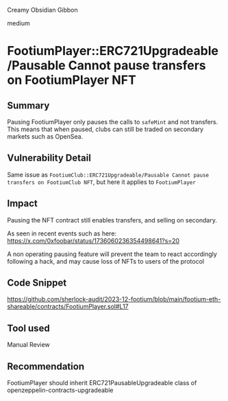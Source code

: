 Creamy Obsidian Gibbon

medium

# FootiumPlayer::ERC721Upgradeable/Pausable Cannot pause transfers on FootiumPlayer NFT

## Summary
Pausing FootiumPlayer only pauses the calls to `safeMint` and not transfers. This means that when paused, clubs can still be traded on secondary markets such as OpenSea.

## Vulnerability Detail

Same issue as `FootiumClub::ERC721Upgradeable/Pausable Cannot pause transfers on FootiumClub NFT`, but here it applies to `FootiumPlayer`

## Impact
Pausing the NFT contract still enables transfers, and selling on secondary. 

As seen in recent events such as here:
https://x.com/0xfoobar/status/1736060236354498641?s=20

A non operating pausing feature will prevent the team to react accordingly following a hack, and may cause loss of NFTs to users of the protocol

## Code Snippet
https://github.com/sherlock-audit/2023-12-footium/blob/main/footium-eth-shareable/contracts/FootiumPlayer.sol#L17

## Tool used
Manual Review

## Recommendation
FootiumPlayer should inherit ERC721PausableUpgradeable class of openzeppelin-contracts-upgradeable